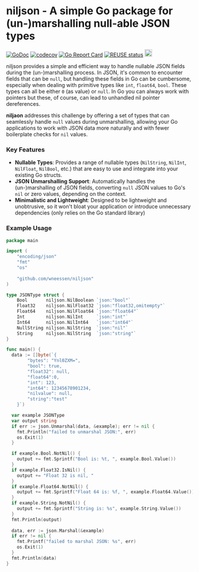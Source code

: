 <!--
SPDX-FileCopyrightText: 2024 Winni Neessen <wn@neessen.dev>

SPDX-License-Identifier: CC0-1.0
-->

# niljson - A simple Go package for (un-)marshalling null-able JSON types

[![GoDoc](https://godoc.org/github.com/wneessen/niljson?status.svg)](https://pkg.go.dev/github.com/wneessen/niljson)
[![codecov](https://codecov.io/gh/wneessen/niljson/branch/main/graph/badge.svg?token=W4QI1RMR4L)](https://codecov.io/gh/wneessen/niljson)
[![Go Report Card](https://goreportcard.com/badge/github.com/wneessen/niljson)](https://goreportcard.com/report/github.com/wneessen/niljson)
[![REUSE status](https://api.reuse.software/badge/github.com/wneessen/niljson)](https://api.reuse.software/info/github.com/wneessen/niljson)
<a href="https://ko-fi.com/D1D24V9IX"><img src="https://uploads-ssl.webflow.com/5c14e387dab576fe667689cf/5cbed8a4ae2b88347c06c923_BuyMeACoffee_blue.png" height="20" alt="buy ma a coffee"></a>

niljson provides a simple and efficient way to handle nullable JSON fields during the (un-)marshalling process. 
In JSON, it's common to encounter fields that can be `null`, but handling these fields in Go can be cumbersome, 
especially when dealing with primitive types like `int`, `float64`, `bool`. These types can all be either `0` (as value)
or `null`. In Go you can always work with pointers but these, of course, can lead to unhandled nil pointer dereferences.

**niljaon** addresses this challenge by offering a set of types that can seamlessly handle `null` values during 
unmarshalling, allowing your Go applications to work with JSON data more naturally and with fewer boilerplate 
checks for `nil` values.

### Key Features

- **Nullable Types**: Provides a range of nullable types (`NilString`, `NilInt`, `NilFloat`, `NilBool`, etc.) that 
  are easy to use and integrate into your existing Go structs.
- **JSON Unmarshalling Support**: Automatically handles the (un-)marshalling of JSON fields, converting `null` JSON 
  values to Go's `nil` or zero values, depending on the context.
- **Minimalistic and Lightweight**: Designed to be lightweight and unobtrusive, so it won't bloat your application 
  or introduce unnecessary dependencies (only relies on the Go standard library)

### Example Usage

```go
package main

import (
    "encoding/json"
    "fmt"
    "os"
    
    "github.com/wneessen/niljson"
)

type JSONType struct {
    Bool       niljson.NilBoolean `json:"bool"`
    Float32    niljson.NilFloat32 `json:"float32,omitempty"`
    Float64    niljson.NilFloat64 `json:"float64"`
    Int        niljson.NilInt     `json:"int"`
    Int64      niljson.NilInt64   `json:"int64"`
    NullString niljson.NilString  `json:"nil"`
    String     niljson.NilString  `json:"string"`
}

func main() {
  data := []byte(`{
 		"bytes": "Ynl0ZXM=",
		"bool": true,
		"float32": null,
		"float64":0,
		"int": 123,
		"int64": 12345678901234,
		"nilvalue": null,
		"string":"test"
	}`)

  var example JSONType
  var output string
  if err := json.Unmarshal(data, &example); err != nil {
    fmt.Println("failed to unmarshal JSON:", err)
    os.Exit(1)
  }

  if example.Bool.NotNil() {
    output += fmt.Sprintf("Bool is: %t, ", example.Bool.Value())
  }
  if example.Float32.IsNil() {
    output += "Float 32 is nil, "
  }
  if example.Float64.NotNil() {
    output += fmt.Sprintf("Float 64 is: %f, ", example.Float64.Value())
  }
  if example.String.NotNil() {
    output += fmt.Sprintf("String is: %s", example.String.Value())
  }
  fmt.Println(output)
  
  data, err := json.Marshal(&example)
  if err != nil {
    fmt.Printf("failed to marshal JSON: %s", err)
    os.Exit(1)
  }
  fmt.Println(data)
}
```
